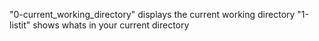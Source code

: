 "0-current_working_directory" displays the current working directory
"1-listit" shows whats in your current directory
